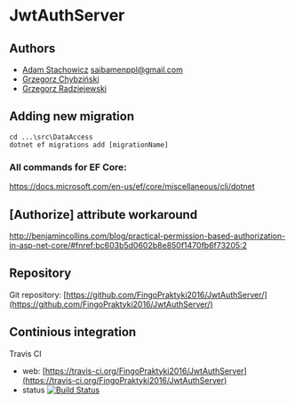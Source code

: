 # JwtAuthServer

## Authors

* [Adam Stachowicz](https://github.com/Saibamen) <saibamenppl@gmail.com>
* [Grzegorz Chybziński](https://github.com/gregleon)
* [Grzegorz Radziejewski](https://github.com/flgf)

## Adding new migration
 ```
 cd ...\src\DataAccess
 dotnet ef migrations add [migrationName]
 ```

 ### All commands for EF Core:
 https://docs.microsoft.com/en-us/ef/core/miscellaneous/cli/dotnet

 ## [Authorize] attribute workaround

 http://benjamincollins.com/blog/practical-permission-based-authorization-in-asp-net-core/#fnref:bc603b5d0602b8e850f1470fb6f73205:2

## Repository
Git repository: [https://github.com/FingoPraktyki2016/JwtAuthServer/](https://github.com/FingoPraktyki2016/JwtAuthServer/)

## Continious integration
Travis CI
- web: [https://travis-ci.org/FingoPraktyki2016/JwtAuthServer](https://travis-ci.org/FingoPraktyki2016/JwtAuthServer)
- status 
[![Build Status](https://travis-ci.org/FingoPraktyki2016/JwtAuthServer.svg?branch=master)](https://travis-ci.org/FingoPraktyki2016/JwtAuthServer)

